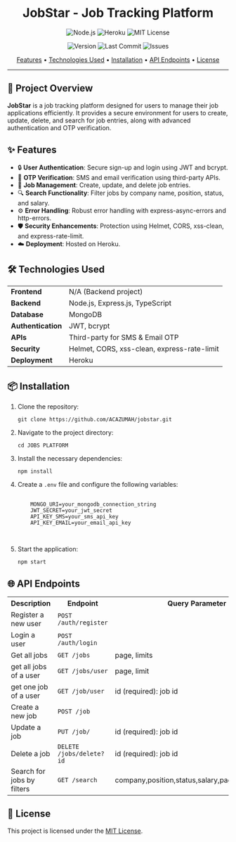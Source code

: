 <h1 align="center">JobStar - Job Tracking Platform</h1>

<p align="center">
  <img src="https://img.shields.io/badge/Made%20with-Node.js-green?style=for-the-badge" alt="Node.js">
  <img src="https://img.shields.io/badge/Deployed%20on-Heroku-purple?style=for-the-badge" alt="Heroku">
  <img src="https://img.shields.io/github/license/ACAZUMAH/JobStar?style=for-the-badge" alt="MIT License">
</p>

<p align="center"> 
  <img src="https://img.shields.io/github/v/release/ACAZUMAH/JobStar?style=flat-square" alt="Version">
  <img src="https://img.shields.io/github/last-commit/ACAZUMAH/JobStar?style=flat-square" alt="Last Commit">
  <img src="https://img.shields.io/github/issues/ACAZUMAH/JobStar?style=flat-square" alt="Issues">
</p>

<p align="center">
  <a href="#features">Features</a> •
  <a href="#technologies-used">Technologies Used</a> •
  <a href="#installation">Installation</a> •
  <a href="#api-endpoints">API Endpoints</a> •
  <a href="#license">License</a>
</p>

<hr>

<h2>🚀 Project Overview</h2>
<p><strong>JobStar</strong> is a job tracking platform designed for users to manage their job applications efficiently. It provides a secure environment for users to create, update, delete, and search for job entries, along with advanced authentication and OTP verification.</p>

<h2 id="features">✨ Features</h2>
<ul>
  <li>🔒 <strong>User Authentication</strong>: Secure sign-up and login using JWT and bcrypt.</li>
  <li>📲 <strong>OTP Verification</strong>: SMS and email verification using third-party APIs.</li>
  <li>📝 <strong>Job Management</strong>: Create, update, and delete job entries.</li>
  <li>🔍 <strong>Search Functionality</strong>: Filter jobs by company name, position, status, and salary.</li>
  <li>⚙️ <strong>Error Handling</strong>: Robust error handling with express-async-errors and http-errors.</li>
  <li>🛡️ <strong>Security Enhancements</strong>: Protection using Helmet, CORS, xss-clean, and express-rate-limit.</li>
  <li>☁️ <strong>Deployment</strong>: Hosted on Heroku.</li>
</ul>

<h2 id="technologies-used">🛠️ Technologies Used</h2>
<table>
  <tr>
    <td><strong>Frontend</strong></td>
    <td>N/A (Backend project)</td>
  </tr>
  <tr>
    <td><strong>Backend</strong></td>
    <td>Node.js, Express.js, TypeScript</td>
  </tr>
  <tr>
    <td><strong>Database</strong></td>
    <td>MongoDB</td>
  </tr>
  <tr>
    <td><strong>Authentication</strong></td>
    <td>JWT, bcrypt</td>
  </tr>
  <tr>
    <td><strong>APIs</strong></td>
    <td>Third-party for SMS & Email OTP</td>
  </tr>
  <tr>
    <td><strong>Security</strong></td>
    <td>Helmet, CORS, xss-clean, express-rate-limit</td>
  </tr>
  <tr>
    <td><strong>Deployment</strong></td>
    <td>Heroku</td>
  </tr>
</table>

<h2 id="installation">📦 Installation</h2>
<ol>
  <li>Clone the repository:
    <pre><code>git clone https://github.com/ACAZUMAH/jobstar.git</code></pre>
  </li>
  <li>Navigate to the project directory:
    <pre><code>cd JOBS PLATFORM</code></pre>
  </li>
  <li>Install the necessary dependencies:
    <pre><code>npm install</code></pre>
  </li>
  <li>Create a <code>.env</code> file and configure the following variables:
    <pre>
    <code>
    MONGO_URI=your_mongodb_connection_string
    JWT_SECRET=your_jwt_secret
    API_KEY_SMS=your_sms_api_key
    API_KEY_EMAIL=your_email_api_key
    </code>
    </pre>
  </li>
  <li>Start the application:
    <pre><code>npm start</code></pre>
  </li>
</ol>

<h2 id="api-endpoints">🌐 API Endpoints</h2>
<table>
  <tr>
    <th>Description</th>
    <th>Endpoint</th>
    <th>Query Parameter<th>
  </tr>
  <tr>
    <td>Register a new user</td>
    <td><code>POST /auth/register</code></td>
  </tr>
  <tr>
    <td>Login a user</td>
    <td><code>POST /auth/login</code></td>
  </tr>
  <tr>
    <td>Get all jobs</td>
    <td><code>GET /jobs</code></td>
    <td>page, limits<td>
  </tr>
   <tr>
    <td>get all jobs of a user</td>
    <td><code>GET /jobs/user</code></td>
    <td>page, limit<td>
  </tr>
  <tr>
    <td>get one job of a user</td>
    <td><code>GET /job/user</code></td>
    <td>id (required): job id<td>
  </tr>
  <tr>
    <td>Create a new job</td>
    <td><code>POST /job</code></td>
  </tr>
  <tr>
    <td>Update a job</td>
    <td><code>PUT /job/</code></td>
    <td>id (required): job id<td>
  </tr>
  <tr>
    <td>Delete a job</td>
    <td><code>DELETE /jobs/delete?id</code></td>
    <td>id (required): job id<td>
  </tr>
  <tr>
    <td>Search for jobs by filters</td>
    <td><code>GET /search</code></td>
    <td>company,position,status,salary,page,limits,sortBy<td>
  </tr>
</table>

<h2 id="license">📝 License</h2>
<p>This project is licensed under the <a href="https://opensource.org/licenses/MIT">MIT License</a>.</p>
